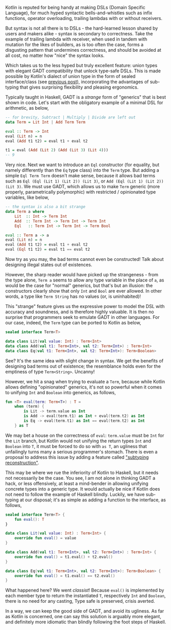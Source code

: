 Kotlin is reputed for being handy at making DSLs (Domain Specific Language), for much hyped syntactic bells-and-whistles such as infix functions, operator overloading, trailing lambdas with or without receivers.

But syntax is not all there is to DSLs - the hard-learned lesson shared by users and makers alike - syntax is secondary to correctness. Take the example of trailing lambda with receiver, when used in tandem with mutation for the likes of builders, as is too often the case, forms a disgusting pattern that undermines correctness, and should be avoided at all cost, no matter how "nice" the syntax looks.

Which takes us to the less hyped but truly excellent feature: union types with elegant GADT compatibility that unlock type-safe DSLs. This is made possible by Kotlin's dialect of union type in the form of sealed interface/class (see [previous post](/curious-kotlin-union)), incorporating the advantages of sub-typing that gives surprising flexibility and pleasing ergonomics.

Typically taught in Haskell, GADT is a _strange_ form of "generics" that is best shown in code. Let's start with the obligatory example of a minimal DSL for arithmetic, as below,

```Haskell
-- for brevity, Subtract | Multiply | Divide are left out
data Term = Lit Int | Add Term Term

eval :: Term -> Int
eval (Lit n) = n
eval (Add t1 t2) = eval t1 + eval t2

t1 = eval (Add (Lit 2) (Add (Lit 3) (Lit 4)))
-- 9
```

Very nice. Next we want to introduce an `Eql` constructor (for equality, but namely differently than the `Eq` type class) into the `Term` type. But adding a simple `Eql Term Term` doesn't make sense, because it allows bad terms such as `Eql (Eql (Lit 1) (Lit 2)) (Lit 3)`, or `Add (Eql (Lit 1) (Lit 2)) (Lit 3)`. We must use GADT, which allows us to make `Term` generic (more properly, parametrically polymorphic) with restricted / opinionated type variables, like below,

```Haskell
-- the syntax is also a bit strange
data Term a where
    Lit  :: Int -> Term Int
    Add  :: Term Int -> Term Int -> Term Int
    Eql   :: Term Int -> Term Int -> Term Bool

eval :: Term a -> a
eval (Lit n) = n
eval (Add t1 t2) = eval t1 + eval t2
eval (Eql t1 t2) = eval t1 == eval t2
```

Now try as you may, the bad terms cannot even be constructed! Talk about designing illegal states out of existences.

However, the sharp reader would have picked up the strangeness - from the type alone, `Term a` seems to allow any type variable in the place of `a`, as would be the case for "normal" generics, but that's but an illusion: the constructors clearly show that only `Int` and `Bool` are ever allowed. In other words, a type like `Term String` has no values (or, is uninhabited)!

This "strange" feature gives us the expressive power to model the DSL with accuracy and soundness, and is therefore highly valuable. It is then no surprise that programmers seek to emulate GADT in other languages. For our case, indeed, the `Term` type can be ported to Kotlin as below,

```Kotlin
sealed interface Term<T>

data class Lit(val value: Int) : Term<Int>
data class Add(val t1: Term<Int>, val t2: Term<Int>) : Term<Int>
data class Eq(val t1: Term<Int>, val t2: Term<Int>): Term<Boolean>
```

See? It's the same idea with slight change in syntax. We get the benefits of designing bad terms out of existence; the resemblance holds even for the emptiness of type `Term<String>`. Uncanny!

However, we hit a snag when trying to evaluate a `Term`, because while Kotlin allows defining "opinionated" generics, it's not so powerful when it comes to unifying `Int` and `Boolean` into generics, as follows,

```Kotlin
fun <T> eval(term: Term<T>) : T = 
    when (term) {
        is Lit -> term.value as Int
        is Add -> eval(term.t1) as Int + eval(term.t2) as Int
        is Eq -> eval(term.t1) as Int == eval(term.t2) as Int
    } as T
```

We may bet a house on the correctness of `eval`: `term.value` must be `Int` for the `Lit` branch, but Kotlin would not unifying the return types `Int` and `Boolean` into `T`, it must be forced to do so with `as T`, an ugliness that unfailingly turns many a serious programmer's stomach. There is even a proposal to address this issue by adding a feature called ["subtyping reconstruction"](https://github.com/Kotlin/KEEP/issues/409).

This may be where we rue the inferiority of Kotlin to Haskell, but it needs not necessarily be the case. You see, I am not alone in thinking GADT a hack, or less offensively, at least a mind-bender in allowing unifying concrete types into a generic type. It would actually be nice if Kotlin does not need to follow the example of Haskell blindly. Luckily, we have sub-typing at our disposal; it's as simple as adding a function to the interface, as follows,

```Kotlin
sealed interface Term<T> {
    fun eval(): T
}

data class Lit(val value: Int) : Term<Int> {
    override fun eval() = value
}

data class Add(val t1: Term<Int>, val t2: Term<Int>) : Term<Int> {
    override fun eval() = t1.eval() + t2.eval()
}

data class Eq(val t1: Term<Int>, val t2: Term<Int>): Term<Boolean> {
    override fun eval() = t1.eval() == t2.eval()
}
```

What happened here? We went _classist_! Because `eval()` is implemented by each member type to return the instantiated `T`, respectively `Int` and `Boolean`, there is no need for any casting, Type safe is preserved, crisis averted. 

In a way, we can keep the good side of GADT, and avoid its ugliness. As far as Kotlin is concerned, one can say this solution is arguably more elegant, and definitely more idiomatic than blindly following the foot steps of Haskell.

